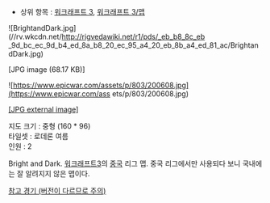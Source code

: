  * 상위 항목 : [워크래프트 3](%EC%9B%8C%ED%81%AC%EB%9E%98%ED%94%84%ED%8A%B8%203.md), [워크래프트 3/맵](%EC%9B%8C%ED%81%AC%EB%9E%98%ED%94%84%ED%8A%B8%203/%EB%A7%B5.md)  

![BrightandDark.jpg](//rv.wkcdn.net/http://rigvedawiki.net/r1/pds/_eb_b8_8c_eb
_9d_bc_ec_9d_b4_ed_8a_b8_20_ec_95_a4_20_eb_8b_a4_ed_81_ac/BrightandDark.jpg)

[JPG image (68.17 KB)]

  

![https://www.epicwar.com/assets/p/803/200608.jpg](https://www.epicwar.com/ass
ets/p/803/200608.jpg)

[[JPG external image]](https://www.epicwar.com/assets/p/803/200608.jpg)

  
지도 크기 : 중형 (160 * 96)  
타일셋 : 로데론 여름  
인원 : 2

Bright and Dark. [워크래프트3](%EC%9B%8C%ED%81%AC%EB%9E%98%ED%94%84%ED%8A%B8%203.md)의
[중국](%EC%A4%91%EA%B5%AD.md) 리그 맵. 중국 리그에서만 사용되다 보니 국내에는 잘 알려지지 않은 맵이다.

[참고 경기 (버전이 다르므로
주의)](http://www.tudou.com/listplay/f-Fu1gZ_GV4/aJA3CkH31KI.html)

